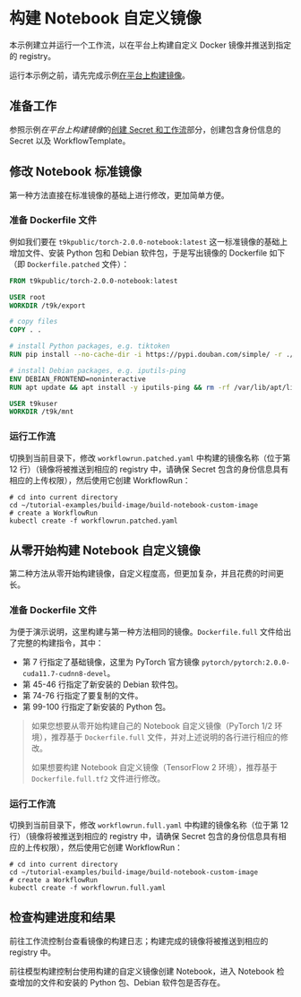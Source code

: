 # 构建 Notebook 自定义镜像

本示例建立并运行一个工作流，以在平台上构建自定义 Docker 镜像并推送到指定的 registry。

运行本示例之前，请先完成示例[在平台上构建镜像](../build-image-on-platform)。

## 准备工作

参照示例*在平台上构建镜像*的[创建 Secret 和工作流](../build-image-on-platform/README.md#创建-secret-和工作流)部分，创建包含身份信息的 Secret 以及 WorkflowTemplate。

## 修改 Notebook 标准镜像

第一种方法直接在标准镜像的基础上进行修改，更加简单方便。

### 准备 Dockerfile 文件

例如我们要在 `t9kpublic/torch-2.0.0-notebook:latest` 这一标准镜像的基础上增加文件、安装 Python 包和 Debian 软件包，于是写出镜像的 Dockerfile 如下（即 `Dockerfile.patched` 文件）：

```dockerfile
FROM t9kpublic/torch-2.0.0-notebook:latest

USER root
WORKDIR /t9k/export

# copy files
COPY . .

# install Python packages, e.g. tiktoken
RUN pip install --no-cache-dir -i https://pypi.douban.com/simple/ -r ./requirements.txt

# install Debian packages, e.g. iputils-ping
ENV DEBIAN_FRONTEND=noninteractive
RUN apt update && apt install -y iputils-ping && rm -rf /var/lib/apt/lists/*

USER t9kuser
WORKDIR /t9k/mnt
```

### 运行工作流

切换到当前目录下，修改 `workflowrun.patched.yaml` 中构建的镜像名称（位于第 12 行）（镜像将被推送到相应的 registry 中，请确保 Secret 包含的身份信息具有相应的上传权限），然后使用它创建 WorkflowRun：

```shell
# cd into current directory
cd ~/tutorial-examples/build-image/build-notebook-custom-image
# create a WorkflowRun
kubectl create -f workflowrun.patched.yaml
```

## 从零开始构建 Notebook 自定义镜像

第二种方法从零开始构建镜像，自定义程度高，但更加复杂，并且花费的时间更长。

### 准备 Dockerfile 文件

为便于演示说明，这里构建与第一种方法相同的镜像。`Dockerfile.full` 文件给出了完整的构建指令，其中：

* 第 7 行指定了基础镜像，这里为 PyTorch 官方镜像 `pytorch/pytorch:2.0.0-cuda11.7-cudnn8-devel`。
* 第 45-46 行指定了新安装的 Debian 软件包。
* 第 74-76 行指定了要复制的文件。
* 第 99-100 行指定了新安装的 Python 包。

> 如果您想要从零开始构建自己的 Notebook 自定义镜像（PyTorch 1/2 环境），推荐基于 `Dockerfile.full` 文件，并对上述说明的各行进行相应的修改。
> 
> 如果想要构建 Notebook 自定义镜像（TensorFlow 2 环境），推荐基于 `Dockerfile.full.tf2` 文件进行修改。

### 运行工作流

切换到当前目录下，修改 `workflowrun.full.yaml` 中构建的镜像名称（位于第 12 行）（镜像将被推送到相应的 registry 中，请确保 Secret 包含的身份信息具有相应的上传权限），然后使用它创建 WorkflowRun：

```shell
# cd into current directory
cd ~/tutorial-examples/build-image/build-notebook-custom-image
# create a WorkflowRun
kubectl create -f workflowrun.full.yaml
```

## 检查构建进度和结果

前往工作流控制台查看镜像的构建日志；构建完成的镜像将被推送到相应的 registry 中。

前往模型构建控制台使用构建的自定义镜像创建 Notebook，进入 Notebook 检查增加的文件和安装的 Python 包、Debian 软件包是否存在。
